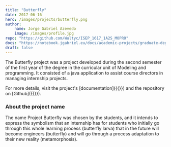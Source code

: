 ```yaml
---
title: "Butterfly"
date: 2017-06-16
hero: /images/projects/butterfly.png
author:
    name: Jorge Gabriel Azevedo
    image: /images/profile.jpg
repo: "https://github.com/Wultyc/ISEP_1617_1A2S_MOPRO"
docs: "https://notebook.jgabriel.eu/docs/academic-projects/graduate-degree/butterfly/"
draft: false
---
```

<!--more-->
The Butterfly project was a project developed during the second semester of the first year of the degree in the curricular unit of Modeling and programming. It consisted of a java application to assist course directors in managing internship projects.

For more details, visit the project's [documentation]({{<param docs>}}) and the repository on [Github]({{<param repo>}}).

### About the project name
The name Project Butterfly was chosen by the students, and it intends to express the symbolism that an internship has for students who initially go through this whole learning process (butterfly larva) that in the future will become engineers (butterfly) and will go through a process adaptation to their new reality (metamorphosis).